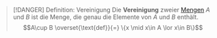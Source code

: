 > [!DANGER] Definition: Vereinigung
> Die **Vereinigung** zweier [Mengen](../Menge.md) $A$ und $B$ ist die Menge, die genau die Elemente von $A$ und $B$ enthält.
> $$A\cup B \overset{\text{def}}{=} \{x \mid x\in A  \lor x\in B\}$$